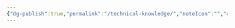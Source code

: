 ```yaml
---
{"dg-publish":true,"permalink":"/technical-knowledge/","noteIcon":"","created":"2025-10-09T21:04:06.869+02:00","updated":"2025-10-09T21:04:11.395+02:00"}
---
```


